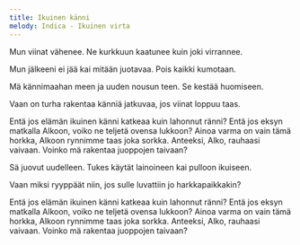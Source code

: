 ```yaml
---
title: Ikuinen känni
melody: Indica - Ikuinen virta
---
```


Mun viinat vähenee.
Ne kurkkuun kaatunee
kuin joki virrannee.

Mun jälkeeni ei jää
kai mitään juotavaa.
Pois kaikki kumotaan.

Mä kännimaahan meen
ja uuden nousun teen.
Se kestää huomiseen.

Vaan on turha rakentaa
känniä jatkuvaa,
jos viinat loppuu taas.

Entä jos elämän ikuinen känni
katkeaa kuin lahonnut ränni?
Entä jos eksyn matkalla Alkoon,
voiko ne teljetä ovensa lukkoon?
Ainoa varma on vain tämä horkka,
Alkoon rynnimme taas joka sorkka.
Anteeksi, Alko, rauhaasi vaivaan.
Voinko mä rakentaa juoppojen taivaan?

Sä juovut uudelleen.
Tukes käytät lainoineen
kai pulloon ikuiseen.

Vaan miksi ryyppäät niin,
jos sulle luvattiin
jo harkkapaikkakin?

Entä jos elämän ikuinen känni
katkeaa kuin lahonnut ränni?
Entä jos eksyn matkalla Alkoon,
voiko ne teljetä ovensa lukkoon?
Ainoa varma on vain tämä horkka,
Alkoon rynnimme taas joka sorkka.
Anteeksi, Alko, rauhaasi vaivaan.
Voinko mä rakentaa juoppojen taivaan?
